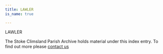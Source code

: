```yaml
---
title: LAWLER
is_name: true

---
```


LAWLER


The Stoke Climsland Parish Archive holds material under this index entry. To find out more please [contact us](/contact/)
